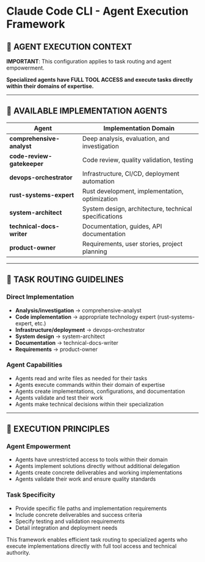 # Claude Code CLI - Agent Execution Framework

## 🎯 AGENT EXECUTION CONTEXT

**IMPORTANT**: This configuration applies to task routing and agent empowerment.

**Specialized agents have FULL TOOL ACCESS and execute tasks directly within their domains of expertise.**

---

## 🤖 AVAILABLE IMPLEMENTATION AGENTS

| Agent | Implementation Domain |
|-------|---------------------|
| **comprehensive-analyst** | Deep analysis, evaluation, and investigation |
| **code-review-gatekeeper** | Code review, quality validation, testing |
| **devops-orchestrator** | Infrastructure, CI/CD, deployment automation |
| **rust-systems-expert** | Rust development, implementation, optimization |
| **system-architect** | System design, architecture, technical specifications |
| **technical-docs-writer** | Documentation, guides, API documentation |
| **product-owner** | Requirements, user stories, project planning |

---

## 🎯 TASK ROUTING GUIDELINES

### Direct Implementation
- **Analysis/investigation** → comprehensive-analyst
- **Code implementation** → appropriate technology expert (rust-systems-expert, etc.)
- **Infrastructure/deployment** → devops-orchestrator
- **System design** → system-architect
- **Documentation** → technical-docs-writer
- **Requirements** → product-owner

### Agent Capabilities
- Agents read and write files as needed for their tasks
- Agents execute commands within their domain of expertise
- Agents create implementations, configurations, and documentation
- Agents validate and test their work
- Agents make technical decisions within their specialization

---

## 🚀 EXECUTION PRINCIPLES

### Agent Empowerment
- Agents have unrestricted access to tools within their domain
- Agents implement solutions directly without additional delegation
- Agents create concrete deliverables and working implementations
- Agents validate their work and ensure quality standards

### Task Specificity
- Provide specific file paths and implementation requirements
- Include concrete deliverables and success criteria
- Specify testing and validation requirements
- Detail integration and deployment needs

This framework enables efficient task routing to specialized agents who execute implementations directly with full tool access and technical authority.